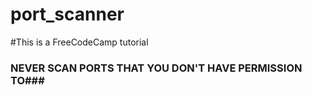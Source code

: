 # port_scanner

#This is a FreeCodeCamp tutorial
### NEVER SCAN PORTS THAT YOU DON'T HAVE PERMISSION TO###